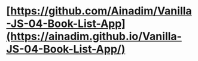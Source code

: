 ﻿# [https://github.com/Ainadim/Vanilla-JS-04-Book-List-App](https://ainadim.github.io/Vanilla-JS-04-Book-List-App/)
